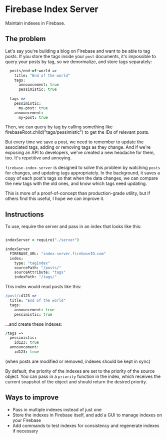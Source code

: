 Firebase Index Server
===

Maintain indexes in Firebase.

## The problem

Let's say you're building a blog on Firebase and want to be able to tag posts. If you store the tags inside your `post` documents, it's impossible to query your posts by tag, so we denormalize, and store tags separately:

```coffeescript
  posts/end-of-world =>
    title: "End of the world"
    tags:
      announcement: true
      pessimistic: true
    
  tags =>
    pessimistic:
      my-post: true
    announcement: 
      my-post: true
```

Then, we can query by tag by calling something like firebaseRoot.child("tags/pessimistic") to get the IDs of relevant posts.

But every time we save a post, we need to remember to update the associated tags, adding or removing tags as they change. And if we're exposing an API to developers, we've created a new headache for them, too. It's repetitive and annoying.

`firebase-index-server` is designed to solve this problem by watching `posts` for changes, and updating tags appropriately. In the background, it saves a copy of each post's tags so that when the data changes, we can compare the new tags with the old ones, and know which tags need updating.

This is more of a proof-of-concept than production-grade utility, but if others find this useful, I hope we can improve it.

## Instructions

To use, require the server and pass in an index that looks like this:

```coffeescript

indexServer = require("./server")

indexServer
  FIREBASE_URL: "index-server.firebaseIO.com"
  index:
    type: "tagIndex"
    sourcePath: "/posts/"
    sourceAttribute: "tags"
    indexPath: "/tags/"

```

This index would read posts like this:

```coffeescript
/post/id123 =>
  title: "End of the world"
  tags:
    announcement: true
    pessimistic: true
```

...and create these indexes:

```coffeescript
/tags =>
  pessimistic:
    id123: true
  announcement:
    id123: true
```

(when posts are modified or removed, indexes should be kept in sync)

By default, the priority of the indexes are set to the priority of the source object. You can pass in a `priority` function in the index, which receives the current snapshot of the object and should return the desired priority. 

## Ways to improve

- Pass in multiple indexes instead of just one
- Store the indexes in Firebase itself, and add a GUI to manage indexes on your Firebase
- Add commands to test indexes for consistency and regenerate indexes if necessary
